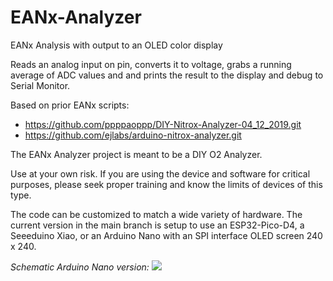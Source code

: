 # EANx-Analyzer
  EANx Analysis with output to an OLED color display

  Reads an analog input on pin, converts it to voltage, grabs a running average of ADC values and and prints the result to the display and debug to Serial Monitor.

  Based on prior EANx scripts: 
  - https://github.com/ppppaoppp/DIY-Nitrox-Analyzer-04_12_2019.git
  - https://github.com/ejlabs/arduino-nitrox-analyzer.git
 
 The EANx Analyzer project is meant to be a DIY O2 Analyzer.  
 
 Use at your own risk.  If you are using the device and software for critical purposes, please seek proper training and know the limits of devices of this type. 

The code can be customized to match a wide variety of hardware.  The current version in the main branch is setup to use an ESP32-Pico-D4, a Seeeduino Xiao, or an Arduino Nano with an SPI interface OLED screen 240 x 240.

*Schematic Arduino Nano version:*
![](https://github.com/lbehrler/EANx-Analyzer/blob/eef317a30d3a1932c77d38c698fbaf5213d5280e/EANx_Analyzer_SPI_OLED%20schematic.png)
